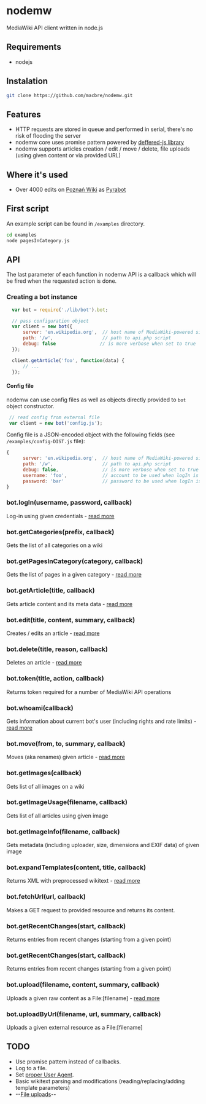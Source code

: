 nodemw
======

MediaWiki API client written in node.js

## Requirements

* nodejs

## Instalation

``` bash
git clone https://github.com/macbre/nodemw.git
```

## Features

* HTTP requests are stored in queue and performed in serial, there's no risk of flooding the server
* nodemw core uses promise pattern powered by [deffered-js library](https://github.com/heavylifters/deferred-js)
* nodemw supports articles creation / edit / move / delete, file uploads (using given content or via provided URL)

## Where it's used

* Over 4000 edits on [Poznań Wiki](http://poznan.wikia.com) as [Pyrabot](http://poznan.wikia.com/wiki/Specjalna:Wkład/Pyrabot)

## First script

An example script can be found in `/examples` directory.

``` bash
cd examples
node pagesInCategory.js
```

## API

The last parameter of each function in nodemw API is a callback which will be fired
when the requested action is done.

### Creating a bot instance

``` js
  var bot = require('./lib/bot').bot;

  // pass configuration object
  var client = new bot({
      server: 'en.wikipedia.org',  // host name of MediaWiki-powered site
      path: '/w',                  // path to api.php script
      debug: false                // is more verbose when set to true
  });

  client.getArticle('foo', function(data) {
      // ...
  });
```

#### Config file

nodemw can use config files as well as objects directly provided to ``bot`` object constructor.

``` js
 // read config from external file
 var client = new bot('config.js');
```

Config file is a JSON-encoded object with the following fields (see ``/examples/config-DIST.js`` file):

``` js
{
      server: 'en.wikipedia.org',  // host name of MediaWiki-powered site
      path: '/w',                  // path to api.php script
      debug: false,                // is more verbose when set to true
      username: 'foo',             // account to be used when logIn is called (optional)
      password: 'bar'              // password to be used when logIn is called (optional)
}
```

### bot.logIn(username, password, callback)

Log-in using given credentials - [read more](http://www.mediawiki.org/wiki/API:Login)

### bot.getCategories(prefix, callback)

Gets the list of all categories on a wiki

### bot.getPagesInCategory(category, callback)

Gets the list of pages in a given category - [read more](http://www.mediawiki.org/wiki/API:Properties#revisions_.2F_rv)

### bot.getArticle(title, callback)

Gets article content and its meta data - [read more](http://www.mediawiki.org/wiki/API:Properties#revisions_.2F_rv)

### bot.edit(title, content, summary, callback)

Creates / edits an article - [read more](http://www.mediawiki.org/wiki/API:Edit)

### bot.delete(title, reason, callback)

Deletes an article - [read more](http://www.mediawiki.org/wiki/API:Delete)

### bot.token(title, action, callback)

Returns token required for a number of MediaWiki API operations

### bot.whoami(callback)

Gets information about current bot's user (including rights and rate limits) - [read more](http://www.mediawiki.org/wiki/API:Meta#userinfo_.2F_ui)

### bot.move(from, to, summary, callback)

Moves (aka renames) given article - [read more](http://www.mediawiki.org/wiki/API:Move)

### bot.getImages(callback)

Gets list of all images on a wiki

### bot.getImageUsage(filename, callback)

Gets list of all articles using given image

### bot.getImageInfo(filename, callback)

Gets metadata (including uploader, size, dimensions and EXIF data) of given image

### bot.expandTemplates(content, title, callback)

Returns XML with preprocessed wikitext - [read more](https://www.mediawiki.org/wiki/API:Parsing_wikitext#expandtemplates)

### bot.fetchUrl(url, callback)

Makes a GET request to provided resource and returns its content.

### bot.getRecentChanges(start, callback)

Returns entries from recent changes (starting from a given point)

### bot.getRecentChanges(start, callback)

Returns entries from recent changes (starting from a given point)

### bot.upload(filename, content, summary, callback)

Uploads a given raw content as a File:[filename] - [read more](http://www.mediawiki.org/wiki/API:Upload)

### bot.uploadByUrl(filename, url, summary, callback) 

Uploads a given external resource as a File:[filename]

## TODO

* Use promise pattern instead of callbacks.
* Log to a file.
* Set [proper User Agent](http://meta.wikimedia.org/wiki/User-Agent_policy).
* Basic wikitext parsing and modifications (reading/replacing/adding template parameters)
* --[File uploads](https://www.mediawiki.org/wiki/API:Upload)--